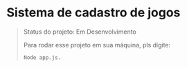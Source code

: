 <h1>Sistema de cadastro de jogos</h1>

>Status do projeto: Em Desenvolvimento
>
>Para rodar esse projeto em sua máquina, pls digite:
>```
>Node app.js.
>```
